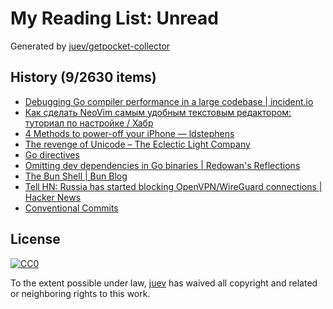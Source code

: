 # My Reading List: Unread

Generated by [juev/getpocket-collector](https://github.com/juev/getpocket-collector)

## History (9/2630 items)

- [Debugging Go compiler performance in a large codebase | incident.io](https://incident.io/blog/go-build-faster)
- [Как сделать NeoVim самым удобным текстовым редактором: туториал по настройке / Хабр](https://habr.com/ru/companies/billing/articles/786512/)
- [4 Methods to power-off your iPhone — ldstephens](https://ldstephens.me/4-methods-to-power-off-your-iphone)
- [The revenge of Unicode – The Eclectic Light Company](https://eclecticlight.co/2024/01/20/the-revenge-of-unicode/)
- [Go directives](https://www.conner.dev/blog/go-directives)
- [Omitting dev dependencies in Go binaries | Redowan's Reflections](https://rednafi.com/go/omit_dev_dependencies_in_binaries/)
- [The Bun Shell | Bun Blog](https://bun.sh/blog/the-bun-shell)
- [Tell HN: Russia has started blocking OpenVPN/WireGuard connections | Hacker News](https://news.ycombinator.com/item?id=39067213)
- [Conventional Commits](https://www.conventionalcommits.org/en/v1.0.0/)

## License

[![CC0](https://mirrors.creativecommons.org/presskit/buttons/88x31/svg/cc-zero.svg)](https://creativecommons.org/publicdomain/zero/1.0/)

To the extent possible under law, [juev](https://github.com/juev) has waived all copyright and related or neighboring rights to this work.
